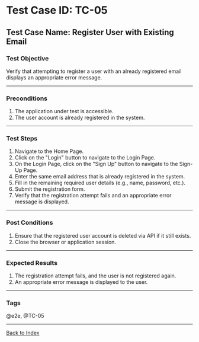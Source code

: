 # Test Case ID: TC-05

## Test Case Name: Register User with Existing Email

### Test Objective

Verify that attempting to register a user with an already registered email displays an appropriate error message.

---

### Preconditions

1. The application under test is accessible.
2. The user account is already registered in the system.

---

### Test Steps

1. Navigate to the Home Page.
2. Click on the "Login" button to navigate to the Login Page.
3. On the Login Page, click on the "Sign Up" button to navigate to the Sign-Up Page.
4. Enter the same email address that is already registered in the system.
5. Fill in the remaining required user details (e.g., name, password, etc.).
6. Submit the registration form.
7. Verify that the registration attempt fails and an appropriate error message is displayed.

---

### Post Conditions

1. Ensure that the registered user account is deleted via API if it still exists.
2. Close the browser or application session.

---

### Expected Results

1. The registration attempt fails, and the user is not registered again.
2. An appropriate error message is displayed to the user.

---

### Tags

@e2e, @TC-05

---

[Back to Index](test-case-index.md)
